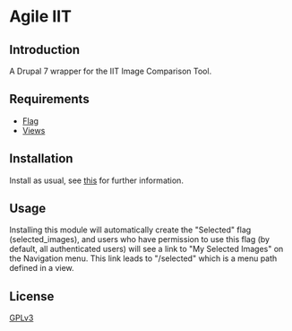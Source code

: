 # Agile IIT
## Introduction

A Drupal 7 wrapper for the IIT Image Comparison Tool.

## Requirements

* [Flag](https://www.drupal.org/project/flag)
* [Views](https://github.com/islandora/tuque)

## Installation

Install as usual, see [this](https://drupal.org/documentation/install/modules-themes/modules-7) for further information.

## Usage

Installing this module will automatically create the "Selected" flag (selected_images), and users who have permission to 
use this flag (by default, all authenticated users) will see a link to "My Selected Images" on the Navigation menu. This
link leads to "/selected" which is a menu path defined in a view. 



## License

[GPLv3](http://www.gnu.org/licenses/gpl-3.0.txt)
